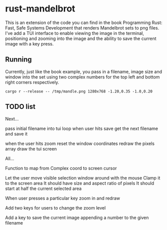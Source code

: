 # rust-mandelbrot
This is an extension of the code you can find in the book Programming Rust: Fast, Safe Systems Development that renders Mandelbrot sets to png files. I've add a TUI interface to enable viewing the image in the terminal, positioning and zooming into the image and the ability to save the current image with a key press.

## Running

Currently, just like the book example, you pass in a filename, image size and window into the set using two complex numbers for the top left and bottom right corners respectively.

```
cargo r --release -- /tmp/mandle.png 1280x768 -1.20,0.35 -1.0,0.20
```

## TODO list
Next...

pass initial filename into tui loop 
when user hits save get the next filename and save it

when the user hits zoom reset the window coordinates 
redraw the pixels array 
draw the tui screen


All...

Function to map from Complex coord to screen cursor

Let the user move visible selection window around with the mouse
  Clamp it to the screen area
  It should have size and aspect ratio of pixels 
  It should start at half the current selected area

When user presses a particular key zoom in and redraw 

Add two keys for users to change the zoom level

Add a key to save the current image appending a number to the given filename




